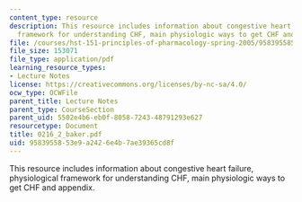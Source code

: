 ```yaml
---
content_type: resource
description: This resource includes information about congestive heart failure, physiological
  framework for understanding CHF, main physiologic ways to get CHF and appendix.
file: /courses/hst-151-principles-of-pharmacology-spring-2005/9583955853e9a2426e4b7ae39365cd8f_0216_2_baker.pdf
file_size: 153071
file_type: application/pdf
learning_resource_types:
- Lecture Notes
license: https://creativecommons.org/licenses/by-nc-sa/4.0/
ocw_type: OCWFile
parent_title: Lecture Notes
parent_type: CourseSection
parent_uid: 5502e4b6-eb0f-8058-7243-48791293e627
resourcetype: Document
title: 0216_2_baker.pdf
uid: 95839558-53e9-a242-6e4b-7ae39365cd8f
---
```

This resource includes information about congestive heart failure, physiological framework for understanding CHF, main physiologic ways to get CHF and appendix.